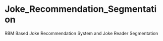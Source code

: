 # Joke_Recommendation_Segmentation
RBM Based Joke Recommendation System and Joke Reader Segmentation
